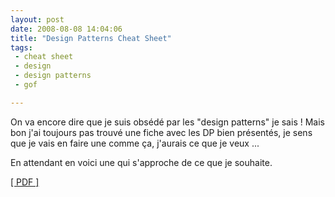 ```yaml
---
layout: post
date: 2008-08-08 14:04:06
title: "Design Patterns Cheat Sheet"
tags:
 - cheat sheet
 - design
 - design patterns
 - gof

---
```


On va encore dire que je suis obsédé par les "design patterns" je sais ! Mais bon j'ai toujours pas trouvé une fiche avec les DP bien présentés, je sens que je vais en faire une comme ça, j'aurais ce que je veux ...

En attendant en voici une qui s'approche de ce que je souhaite.

[[ PDF ]](http://www.mcdonaldland.info/files/designpatterns/designpatternscard.pdf)

